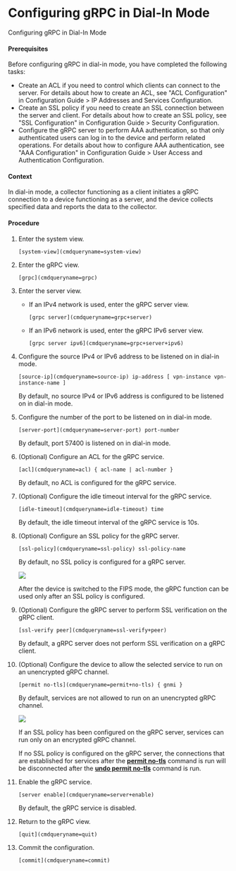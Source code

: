 Configuring gRPC in Dial-In Mode
================================

Configuring gRPC in Dial-In Mode

#### Prerequisites

Before configuring gRPC in dial-in mode, you have completed the following tasks:

* Create an ACL if you need to control which clients can connect to the server. For details about how to create an ACL, see "ACL Configuration" in Configuration Guide > IP Addresses and Services Configuration.
* Create an SSL policy if you need to create an SSL connection between the server and client. For details about how to create an SSL policy, see "SSL Configuration" in Configuration Guide > Security Configuration.
* Configure the gRPC server to perform AAA authentication, so that only authenticated users can log in to the device and perform related operations. For details about how to configure AAA authentication, see "AAA Configuration" in Configuration Guide > User Access and Authentication Configuration.


#### Context

In dial-in mode, a collector functioning as a client initiates a gRPC connection to a device functioning as a server, and the device collects specified data and reports the data to the collector.


#### Procedure

1. Enter the system view.
   
   
   ```
   [system-view](cmdqueryname=system-view)
   ```
2. Enter the gRPC view.
   
   
   ```
   [grpc](cmdqueryname=grpc)
   ```
3. Enter the server view.
   
   
   * If an IPv4 network is used, enter the gRPC server view.
     ```
     [grpc server](cmdqueryname=grpc+server)
     ```
   * If an IPv6 network is used, enter the gRPC IPv6 server view.
     ```
     [grpc server ipv6](cmdqueryname=grpc+server+ipv6)
     ```
4. Configure the source IPv4 or IPv6 address to be listened on in dial-in mode.
   
   
   ```
   [source-ip](cmdqueryname=source-ip) ip-address [ vpn-instance vpn-instance-name ]
   ```
   
   By default, no source IPv4 or IPv6 address is configured to be listened on in dial-in mode.
5. Configure the number of the port to be listened on in dial-in mode.
   
   
   ```
   [server-port](cmdqueryname=server-port) port-number
   ```
   
   By default, port 57400 is listened on in dial-in mode.
6. (Optional) Configure an ACL for the gRPC service.
   
   
   ```
   [acl](cmdqueryname=acl) { acl-name | acl-number }
   ```
   
   By default, no ACL is configured for the gRPC service.
7. (Optional) Configure the idle timeout interval for the gRPC service.
   
   
   ```
   [idle-timeout](cmdqueryname=idle-timeout) time
   ```
   
   By default, the idle timeout interval of the gRPC service is 10s.
8. (Optional) Configure an SSL policy for the gRPC server.
   
   
   ```
   [ssl-policy](cmdqueryname=ssl-policy) ssl-policy-name
   ```
   
   By default, no SSL policy is configured for a gRPC server.
   
   ![](public_sys-resources/note_3.0-en-us.png) 
   
   After the device is switched to the FIPS mode, the gRPC function can be used only after an SSL policy is configured.
9. (Optional) Configure the gRPC server to perform SSL verification on the gRPC client.
   
   
   ```
   [ssl-verify peer](cmdqueryname=ssl-verify+peer)
   ```
   
   By default, a gRPC server does not perform SSL verification on a gRPC client.
10. (Optional) Configure the device to allow the selected service to run on an unencrypted gRPC channel.
    
    
    ```
    [permit no-tls](cmdqueryname=permit+no-tls) { gnmi }
    ```
    
    By default, services are not allowed to run on an unencrypted gRPC channel.
    
    ![](public_sys-resources/note_3.0-en-us.png) 
    
    If an SSL policy has been configured on the gRPC server, services can run only on an encrypted gRPC channel.
    
    If no SSL policy is configured on the gRPC server, the connections that are established for services after the [**permit no-tls**](cmdqueryname=permit+no-tls) command is run will be disconnected after the [**undo permit no-tls**](cmdqueryname=undo+permit+no-tls) command is run.
11. Enable the gRPC service.
    
    
    ```
    [server enable](cmdqueryname=server+enable)
    ```
    
    By default, the gRPC service is disabled.
12. Return to the gRPC view.
    
    
    ```
    [quit](cmdqueryname=quit)
    ```
13. Commit the configuration.
    
    
    ```
    [commit](cmdqueryname=commit)
    ```